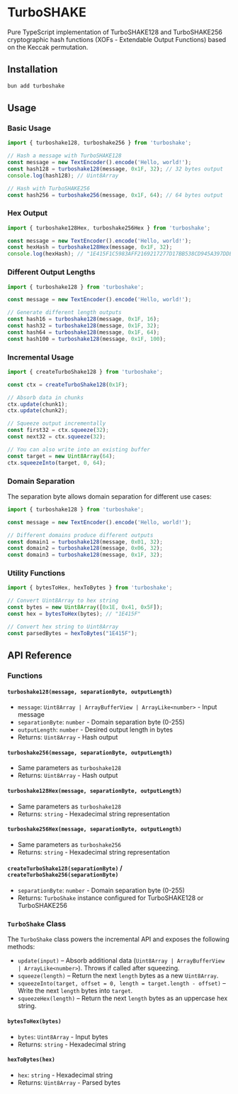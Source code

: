 # TurboSHAKE

Pure TypeScript implementation of TurboSHAKE128 and TurboSHAKE256 cryptographic hash functions (XOFs - Extendable Output Functions) based on the Keccak permutation.

## Installation

```bash
bun add turboshake
```

## Usage

### Basic Usage

```typescript
import { turboshake128, turboshake256 } from 'turboshake';

// Hash a message with TurboSHAKE128
const message = new TextEncoder().encode('Hello, world!');
const hash128 = turboshake128(message, 0x1F, 32); // 32 bytes output
console.log(hash128); // Uint8Array

// Hash with TurboSHAKE256
const hash256 = turboshake256(message, 0x1F, 64); // 64 bytes output
```

### Hex Output

```typescript
import { turboshake128Hex, turboshake256Hex } from 'turboshake';

const message = new TextEncoder().encode('Hello, world!');
const hexHash = turboshake128Hex(message, 0x1F, 32);
console.log(hexHash); // "1E415F1C5983AFF2169217277D17BB538CD945A397DDEC541F1CE41AF2C1B74C"
```

### Different Output Lengths

```typescript
import { turboshake128 } from 'turboshake';

const message = new TextEncoder().encode('Hello, world!');

// Generate different length outputs
const hash16 = turboshake128(message, 0x1F, 16);
const hash32 = turboshake128(message, 0x1F, 32);
const hash64 = turboshake128(message, 0x1F, 64);
const hash100 = turboshake128(message, 0x1F, 100);
```

### Incremental Usage

```typescript
import { createTurboShake128 } from 'turboshake';

const ctx = createTurboShake128(0x1F);

// Absorb data in chunks
ctx.update(chunk1);
ctx.update(chunk2);

// Squeeze output incrementally
const first32 = ctx.squeeze(32);
const next32 = ctx.squeeze(32);

// You can also write into an existing buffer
const target = new Uint8Array(64);
ctx.squeezeInto(target, 0, 64);
```

### Domain Separation

The separation byte allows domain separation for different use cases:

```typescript
import { turboshake128 } from 'turboshake';

const message = new TextEncoder().encode('Hello, world!');

// Different domains produce different outputs
const domain1 = turboshake128(message, 0x01, 32);
const domain2 = turboshake128(message, 0x06, 32);
const domain3 = turboshake128(message, 0x1F, 32);
```

### Utility Functions

```typescript
import { bytesToHex, hexToBytes } from 'turboshake';

// Convert Uint8Array to hex string
const bytes = new Uint8Array([0x1E, 0x41, 0x5F]);
const hex = bytesToHex(bytes); // "1E415F"

// Convert hex string to Uint8Array
const parsedBytes = hexToBytes("1E415F");
```

## API Reference

### Functions

#### `turboshake128(message, separationByte, outputLength)`

- `message`: `Uint8Array | ArrayBufferView | ArrayLike<number>` - Input message
- `separationByte`: `number` - Domain separation byte (0-255)
- `outputLength`: `number` - Desired output length in bytes
- Returns: `Uint8Array` - Hash output

#### `turboshake256(message, separationByte, outputLength)`

- Same parameters as `turboshake128`
- Returns: `Uint8Array` - Hash output

#### `turboshake128Hex(message, separationByte, outputLength)`

- Same parameters as `turboshake128`
- Returns: `string` - Hexadecimal string representation

#### `turboshake256Hex(message, separationByte, outputLength)`

- Same parameters as `turboshake256`
- Returns: `string` - Hexadecimal string representation

#### `createTurboShake128(separationByte)` / `createTurboShake256(separationByte)`

- `separationByte`: `number` - Domain separation byte (0-255)
- Returns: `TurboShake` instance configured for TurboSHAKE128 or TurboSHAKE256

### `TurboShake` Class

The `TurboShake` class powers the incremental API and exposes the following methods:

- `update(input)` – Absorb additional data (`Uint8Array | ArrayBufferView | ArrayLike<number>`). Throws if called after squeezing.
- `squeeze(length)` – Return the next `length` bytes as a new `Uint8Array`.
- `squeezeInto(target, offset = 0, length = target.length - offset)` – Write the next `length` bytes into `target`.
- `squeezeHex(length)` – Return the next `length` bytes as an uppercase hex string.

#### `bytesToHex(bytes)`

- `bytes`: `Uint8Array` - Input bytes
- Returns: `string` - Hexadecimal string

#### `hexToBytes(hex)`

- `hex`: `string` - Hexadecimal string
- Returns: `Uint8Array` - Parsed bytes
